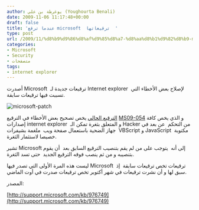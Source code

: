 ```yaml
---
author: يوغرطة بن علي (Youghourta Benali)
date: 2009-11-06 11:17:48+00:00
draft: false
title: 'عندما ترقع microsoft  ترقيعاتها  '
type: post
url: /2009/11/%d8%b9%d9%86%d8%af%d9%85%d8%a7-%d8%aa%d8%b1%d9%82%d8%b9-microsoft-%d8%aa%d8%b1%d9%82%d9%8a%d8%b9%d8%a7%d8%aa%d9%87%d8%a7/
categories:
- Microsoft
- Security
- متصفحات
tags:
- internet explorer
---
```


أصدرت Microsoft  ترقيعات جديدة لـ Internet explorer  لإصلاح بعض الأخطاء التي تسببت فيها ترقيعات سابقة.

![microsoft-patch](http://www.it-scoop.com/wp-content/uploads/2009/11/microsoft-patch.jpg)


[الترقيع الحالي](http://support.microsoft.com/kb/976749) يخص تصحيح بعض الأخطاء في الترقيع [MS09-054](http://www.microsoft.com/france/technet/security/bulletin/ms09-054.mspx) و الذي يخص كافة إصدارات internet explorer  و المتعلق بثغرة تمكن الـ Hacker من التحكم  عن بعد في جهاز الضحية باستعمال صفحة ويب  ملغمة بشيفرات  VBScript و JavaScript  مكتوبة خصيصا لاستثمار الثغرة.

تشير Microsoft إلى أنه  يتوجب على من لم يقم بتنصيب الترقيع السابق بعد  أن يقوم بتنصيبه و من ثم ينصب فوقه الترقيع الجديد  حتى تسد الثغرة.

ليست هذه المرة الأولى التي تصدر فيها Microsoft  ترقيعات تخص ترقيعات سابقة  إذ سبق لها و أن نشرت ترقيعات في شهر أكتوبر تخص ترقيعات صدرت في أوت الماضي.

المصدر:

[http://support.microsoft.com/kb/976749](http://support.microsoft.com/kb/976749)
